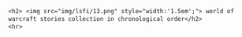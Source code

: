     <h2> <img src="img/lsfi/13.png" style="width:'1.5em';"> world of warcraft stories collection in chronological order</h2>
    <hr>
